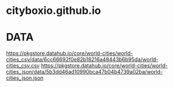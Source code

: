 # cityboxio.github.io

DATA
====
https://pkgstore.datahub.io/core/world-cities/world-cities_csv/data/6cc66692f0e82b18216a48443b6b95da/world-cities_csv.csv
https://pkgstore.datahub.io/core/world-cities/world-cities_json/data/5b3dd46ad10990bca47b04b4739a02ba/world-cities_json.json

